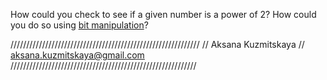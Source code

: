 How could you check to see if a given number is a power of 2? How could you do so using [bit manipulation](http://www.codeproject.com/Articles/2247/An-introduction-to-bitwise-operators)?

////////////////////////////////////////////////////////////
//  Aksana Kuzmitskaya
//  aksana.kuzmitskaya@gmail.com
///////////////////////////////////////////////////////////
